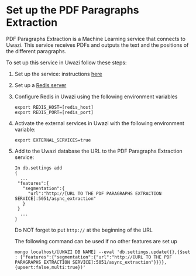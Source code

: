 # Set up the PDF Paragraphs Extraction

PDF Paragraphs Extraction is a Machine Learning service that connects to Uwazi. 
This service receives PDFs and outputs the text and the positions of the different paragraphs. 

To set up this service in Uwazi follow these steps:

1. Set up the service: instructions [here](https://github.com/huridocs/pdf_paragraphs_extraction)
2. Set up a [Redis server](https://redis.io/)
3. Configure Redis in Uwazi using the following environment variables

   ```
   export REDIS_HOST=[redis_host]
   export REDIS_PORT=[redis_port]
   ```
   
4. Activate the external services in Uwazi with the following environment variable:

   ```
   export EXTERNAL_SERVICES=true
   ```
   
5. Add to the Uwazi database the URL to the PDF Paragraphs Extraction service:

    ``` 
   In db.settings add
   {
      ...
     "features":{
       "segmentation":{
         "url":"http://[URL TO THE PDF PARAGRAPHS EXTRACTION SERVICE]:5051/async_extraction"
       }
     }
      ...
   }
   ```
   
   Do NOT forget to put `http://` at the beginning of the URL 
   
   The following command can be used if no other features are set up

   ```
   mongo localhost/[UWAZI DB NAME] --eval 'db.settings.update({},{$set : {"features":{"segmentation":{"url":"http://[URL TO THE PDF PARAGRAPHS EXTRACTION SERVICE]:5051/async_extraction"}}}},{upsert:false,multi:true})'
   ```

